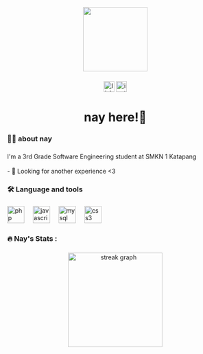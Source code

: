 <div align="center">
  <img height="150" src="https://profilsmkn1katapang.wordpress.com/wp-content/uploads/2020/02/rekayasa-perangkat-lunak.jpeg?w=640"  />
</div>

###

<div align="center">
  <img src="https://img.shields.io/static/v1?message=LinkedIn&logo=linkedin&label=&color=0077B5&logoColor=white&labelColor=&style=for-the-badge" height="25" alt="linkedin logo"  />
  <img src="https://img.shields.io/static/v1?message=Instagram&logo=instagram&label=&color=E4405F&logoColor=white&labelColor=&style=for-the-badge" height="25" alt="instagram logo"  />
</div>

###

<h1 align="center">nay here!👋</h1>

###

<h3 align="left">👩‍💻  about nay</h3>

###

<p align="left">I'm a 3rd Grade Software Engineering student at SMKN 1 Katapang <br><br>- 🔭 Looking for another experience <3</p>

###

<h3 align="left">🛠 Language and tools</h3>

###

<div align="left">
  <img src="https://cdn.jsdelivr.net/gh/devicons/devicon/icons/php/php-original.svg" height="40" alt="php logo"  />
  <img width="12" />
  <img src="https://cdn.jsdelivr.net/gh/devicons/devicon/icons/javascript/javascript-original.svg" height="40" alt="javascript logo"  />
  <img width="12" />
  <img src="https://cdn.jsdelivr.net/gh/devicons/devicon/icons/mysql/mysql-original.svg" height="40" alt="mysql logo"  />
  <img width="12" />
  <img src="https://cdn.jsdelivr.net/gh/devicons/devicon/icons/css3/css3-original.svg" height="40" alt="css3 logo"  />
</div>

###

<h3 align="left">🔥   Nay's Stats :</h3>

###

<div align="center">
  <img src="https://streak-stats.demolab.com?user=nylanisya&locale=en&mode=daily&theme=dark&hide_border=false&border_radius=5&order=3" height="220" alt="streak graph"  />
</div>

###
